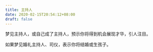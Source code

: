 ```yaml
---
title: 主持人
date: 2020-02-15T20:54:12+08:00
draft: false
---
```


梦见主持人，或自己成了主持人，预示你将得到机会展现才华，引人注目。

如果梦见婚礼主持人、司仪，表示你将结婚或生孩子。

